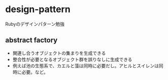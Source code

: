 # design-pattern
Rubyのデザインパターン勉強

## abstract factory
- 関連し合うオブジェクトの集まりを生成できる
- 整合性が必要となるオブジェクト群を誤りなしに生成できる
- 例えば池の生態系で、カエルと藻は同時に必要だし。アヒルとスイレンは同時に必要。など。
